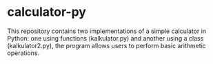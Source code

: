 # calculator-py
This repository contains two implementations of a simple calculator in Python: one using functions (kalkulator.py) and another using a class (kalkulator2.py), the program allows users to perform basic arithmetic operations.
